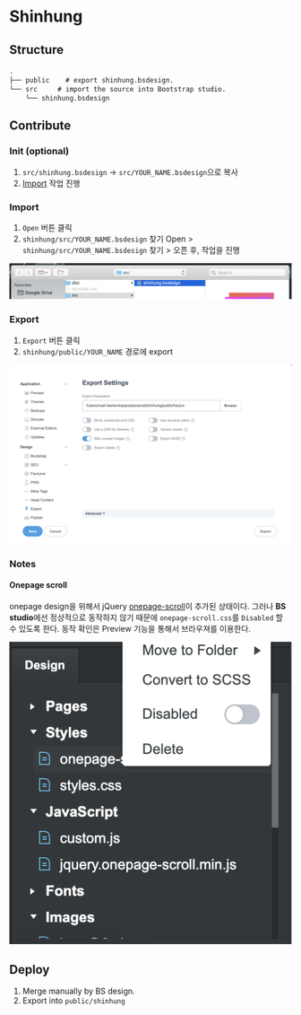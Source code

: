 # Shinhung

## Structure

```shell
.
├── public    # export shinhung.bsdesign.
└── src     # import the source into Bootstrap studio.
    └── shinhung.bsdesign
```

## Contribute

### Init (optional)

1. `src/shinhung.bsdesign` -> `src/YOUR_NAME.bsdesign`으로 복사
2. [Import](#import) 작업 진행


### Import

1. `Open` 버튼 클릭
2. `shinhung/src/YOUR_NAME.bsdesign` 찾기
Open > `shinhung/src/YOUR_NAME.bsdesign` 찾기 > 오픈 후, 작업을 진행

![import file](./img/import.png)

### Export

1. `Export` 버튼 클릭
2. `shinhung/public/YOUR_NAME` 경로에 export

![export file](./img/export.png)

### Notes

#### Onepage scroll

onepage design을 위해서 jQuery [onepage-scroll](https://github.com/peachananr/onepage-scroll)이 추가된 상태이다. 그러나 **BS studio**에선 정상적으로 동작하지 않기 때문에 `onepage-scroll.css`를 `Disabled` 할 수 있도록 한다. 동작 확인은 Preview 기능을 통해서 브라우져를 이용한다.

![onepage scroll](./img/onepage-scroll.png)

## Deploy

1. Merge manually by BS design.
2. Export into `public/shinhung`

